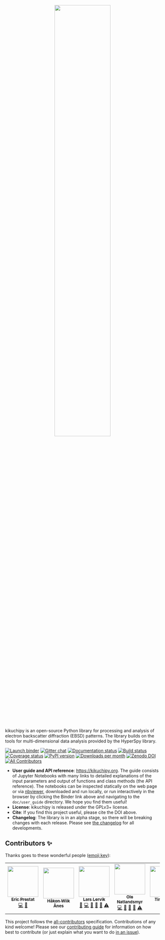 <div align="center">
  <a href="https://kikuchipy.org">
    <img width="60%" src="https://raw.githubusercontent.com/pyxem/kikuchipy/develop/doc/_static/logo/plasma_banner.png">
  </a>
</div>

kikuchipy is an open-source Python library for processing and analysis of electron
backscatter diffraction (EBSD) patterns. The library builds on the tools for
multi-dimensional data analysis provided by the HyperSpy library.

[![Launch binder](https://mybinder.org/badge_logo.svg)](https://mybinder.org/v2/gh/pyxem/kikuchipy/HEAD)
[![Gitter chat](https://badges.gitter.im/Join%20Chat.svg)](https://gitter.im/pyxem/kikuchipy)
[![Documentation status](https://readthedocs.org/projects/kikuchipy/badge/?version=latest)](https://kikuchipy.org/en/latest/)
[![Build status](https://github.com/pyxem/kikuchipy/workflows/build/badge.svg)](https://github.com/pyxem/kikuchipy/actions)
[![Coverage status](https://coveralls.io/repos/github/pyxem/kikuchipy/badge.svg?branch=develop)](https://coveralls.io/github/pyxem/kikuchipy?branch=develop)
[![PyPI version](https://img.shields.io/pypi/v/kikuchipy.svg)](https://pypi.python.org/pypi/kikuchipy)
[![Downloads per month](https://pepy.tech/badge/kikuchipy/month)](https://pepy.tech/project/kikuchipy)
[![Zenodo DOI](https://zenodo.org/badge/doi/10.5281/zenodo.3597646.svg)](https://doi.org/10.5281/zenodo.3597646)
[![All Contributors](https://img.shields.io/github/all-contributors/pyxem/kikuchipy?color=%23A3A0CF&label=contributors)](#contributors-)

- **User guide and API reference**: https://kikuchipy.org. The guide consists of Jupyter
  Notebooks with many links to detailed explanations of the input parameters and output
  of functions and class methods (the API reference). The notebooks can be inspected
  statically on the web page or via
  [nbviewer](https://nbviewer.jupyter.org/github/pyxem/kikuchipy/tree/develop/doc/user_guide/),
  downloaded and run locally, or run interactively in the browser by clicking the Binder
  link above and navigating to the `doc/user_guide` directory. We hope you find them
  useful!
- **License**: kikuchipy is released under the GPLv3+ license.
- **Cite**: If you find this project useful, please cite the DOI above.
- **Changelog**: The library is in an alpha stage, so there will be breaking changes
  with each release. Please see
  [the changelog](https://kikuchipy.org/en/latest/changelog.html) for all developments.

## Contributors ✨

Thanks goes to these wonderful people ([emoji key](https://allcontributors.org/docs/en/emoji-key)):

<!-- ALL-CONTRIBUTORS-LIST:START - Do not remove or modify this section -->
<!-- prettier-ignore-start -->
<!-- markdownlint-disable -->
<table>
  <tr>
    <td align="center"><a href="https://github.com/ericpre"><img src="https://avatars.githubusercontent.com/u/11851990?v=4?s=100" width="100px;" alt=""/><br /><sub><b>Eric Prestat</b></sub></a><br /><a href="https://github.com/pyxem/kikuchipy/commits?author=ericpre" title="Code">💻</a> <a href="#maintenance-ericpre" title="Maintenance">🚧</a></td>
    <td align="center"><a href="https://www.ntnu.edu/employees/hakon.w.anes"><img src="https://avatars.githubusercontent.com/u/12139781?v=4?s=100" width="100px;" alt=""/><br /><sub><b>Håkon Wiik Ånes</b></sub></a><br /></td>
    <td align="center"><a href="https://github.com/friedkitteh"><img src="https://avatars.githubusercontent.com/u/11888052?v=4?s=100" width="100px;" alt=""/><br /><sub><b>Lars Lervik</b></sub></a><br /><a href="https://github.com/pyxem/kikuchipy/issues?q=author%3Afriedkitteh" title="Bug reports">🐛</a> <a href="https://github.com/pyxem/kikuchipy/commits?author=friedkitteh" title="Code">💻</a> <a href="https://github.com/pyxem/kikuchipy/commits?author=friedkitteh" title="Documentation">📖</a> <a href="#question-friedkitteh" title="Answering Questions">💬</a> <a href="https://github.com/pyxem/kikuchipy/pulls?q=is%3Apr+reviewed-by%3Afriedkitteh" title="Reviewed Pull Requests">👀</a> <a href="https://github.com/pyxem/kikuchipy/commits?author=friedkitteh" title="Tests">⚠️</a></td>
    <td align="center"><a href="https://github.com/onatlandsmyr"><img src="https://avatars.githubusercontent.com/u/34620114?v=4?s=100" width="100px;" alt=""/><br /><sub><b>Ole Natlandsmyr</b></sub></a><br /><a href="https://github.com/pyxem/kikuchipy/commits?author=onatlandsmyr" title="Code">💻</a> <a href="https://github.com/pyxem/kikuchipy/commits?author=onatlandsmyr" title="Documentation">📖</a> <a href="#question-onatlandsmyr" title="Answering Questions">💬</a> <a href="https://github.com/pyxem/kikuchipy/pulls?q=is%3Apr+reviewed-by%3Aonatlandsmyr" title="Reviewed Pull Requests">👀</a> <a href="https://github.com/pyxem/kikuchipy/commits?author=onatlandsmyr" title="Tests">⚠️</a></td>
    <td align="center"><a href="https://github.com/tinabe"><img src="https://avatars.githubusercontent.com/u/22915119?v=4?s=100" width="100px;" alt=""/><br /><sub><b>Tina Bergh</b></sub></a><br /><a href="https://github.com/pyxem/kikuchipy/commits?author=tinabe" title="Code">💻</a> <a href="https://github.com/pyxem/kikuchipy/pulls?q=is%3Apr+reviewed-by%3Atinabe" title="Reviewed Pull Requests">👀</a></td>
    <td align="center"><a href="https://github.com/IMBalENce"><img src="https://avatars.githubusercontent.com/u/2986794?v=4?s=100" width="100px;" alt=""/><br /><sub><b>Zhou Xu</b></sub></a><br /><a href="https://github.com/pyxem/kikuchipy/issues?q=author%3AIMBalENce" title="Bug reports">🐛</a> <a href="https://github.com/pyxem/kikuchipy/commits?author=IMBalENce" title="Code">💻</a> <a href="https://github.com/pyxem/kikuchipy/commits?author=IMBalENce" title="Documentation">📖</a> <a href="https://github.com/pyxem/kikuchipy/commits?author=IMBalENce" title="Tests">⚠️</a></td>
  </tr>
</table>

<!-- markdownlint-restore -->
<!-- prettier-ignore-end -->

<!-- ALL-CONTRIBUTORS-LIST:END -->

This project follows the [all-contributors](https://github.com/all-contributors/all-contributors) specification.
Contributions of any kind welcome! Please see our
[contributing guide](https://kikuchipy.org/en/latest/contributing.html) for information
on how best to contribute (or just explain what you want to do
[in an issue](https://github.com/pyxem/kikuchipy/issues/new)).

